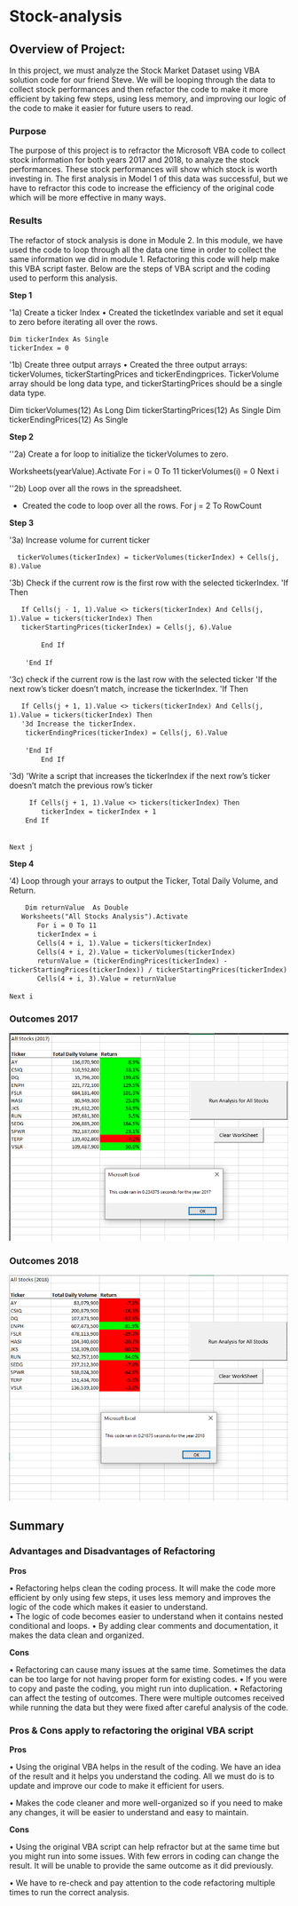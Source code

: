 # Stock-analysis


## **Overview of Project**: 
In this project, we must analyze the Stock Market Dataset using VBA solution code for our friend Steve. We will be looping through the data to collect stock performances and then refactor the code to make it more efficient by taking few steps, using less memory, and improving our logic of the code to make it easier for future users to read. 

### **Purpose**
The purpose of this project is to refractor the Microsoft VBA code to collect stock information for both years 2017 and 2018, to analyze the stock performances. These stock performances will show which stock is worth investing in. The first analysis in Model 1 of this data was successful, but we have to refractor this code to increase the efficiency of the original code which will be more effective in many ways.

### **Results**
The refactor of stock analysis is done in Module 2. In this module, we have used the code to loop through all the data one time in order to collect the same information we did in module 1. Refactoring this code will help make this VBA script faster. Below are the steps of VBA script and the coding used to perform this analysis. 

**Step 1**

'1a) Create a ticker Index
•	Created the ticketIndex variable and set it equal to zero before iterating all over the rows.

    Dim tickerIndex As Single
    tickerIndex = 0

'1b) Create three output arrays
•	Created the three output arrays: tickerVolumes, tickerStartingPrices and tickerEndingprices. TickerVolume array should be long data type, and tickerStartingPrices should be a single data type.
    
   Dim tickerVolumes(12) As Long
   Dim tickerStartingPrices(12) As Single
   Dim tickerEndingPrices(12) As Single

**Step 2**

''2a) Create a for loop to initialize the tickerVolumes to zero. 

Worksheets(yearValue).Activate
    For i = 0 To 11
    tickerVolumes(i) = 0
    Next i
     
 ''2b) Loop over all the rows in the spreadsheet. 
 - Created the code to loop over all the rows. 
    For j = 2 To RowCount
 
 **Step 3**
 
  '3a) Increase volume for current ticker
      
      tickerVolumes(tickerIndex) = tickerVolumes(tickerIndex) + Cells(j, 8).Value
                
         
  '3b) Check if the current row is the first row with the selected tickerIndex.
        'If  Then
           
       If Cells(j - 1, 1).Value <> tickers(tickerIndex) And Cells(j, 1).Value = tickers(tickerIndex) Then
       tickerStartingPrices(tickerIndex) = Cells(j, 6).Value
             
            End If
            
        'End If
        
  '3c) check if the current row is the last row with the selected ticker
         'If the next row’s ticker doesn’t match, increase the tickerIndex.
        'If  Then
        
       If Cells(j + 1, 1).Value <> tickers(tickerIndex) And Cells(j, 1).Value = tickers(tickerIndex) Then
       '3d Increase the tickerIndex.
        tickerEndingPrices(tickerIndex) = Cells(j, 6).Value
        
        'End If
            End If
        
        
  '3d) 'Write a script that increases the tickerIndex if the next row’s ticker doesn’t match the previous row’s ticker
        
         If Cells(j + 1, 1).Value <> tickers(tickerIndex) Then
            tickerIndex = tickerIndex + 1
        End If
   
    
    Next j
    
  **Step 4**
    
  '4) Loop through your arrays to output the Ticker, Total Daily Volume, and Return.
  
        Dim returnValue  As Double
       Worksheets("All Stocks Analysis").Activate
           For i = 0 To 11
           tickerIndex = i
           Cells(4 + i, 1).Value = tickers(tickerIndex)
           Cells(4 + i, 2).Value = tickerVolumes(tickerIndex)
           returnValue = (tickerEndingPrices(tickerIndex) - tickerStartingPrices(tickerIndex)) / tickerStartingPrices(tickerIndex)
           Cells(4 + i, 3).Value = returnValue

    Next i

### **Outcomes 2017** 

![VBA_Challenge_2017](https://github.com/Zainak94/stock-analysis/blob/main/VBA_Challenge_2017.PNG)

### **Outcomes 2018**

![VBA_Challenge_2018](https://github.com/Zainak94/stock-analysis/blob/main/VBA_Challenge_2018.PNG)

## **Summary**


### **Advantages and Disadvantages of Refactoring**

**Pros**

•	Refactoring helps clean the coding process. It will make the code more efficient by only using few steps, it uses less memory and improves the logic of the code which makes it easier to understand.  
•	The logic of code becomes easier to understand when it contains nested conditional and loops. 
•	By adding clear comments and documentation, it makes the data clean and organized.  

**Cons**

•	Refactoring can cause many issues at the same time. Sometimes the data can be too large for not having proper form for existing codes. 
•	If you were to copy and paste the coding, you might run into duplication. 
•	Refactoring can affect the testing of outcomes. There were multiple outcomes received while running the data but they were fixed after careful analysis of the code.

### **Pros & Cons apply to refactoring the original VBA script**

**Pros**

•	Using the original VBA helps in the result of the coding. We have an idea of the result and it helps you understand the coding. All we must do is to update and improve our code to make it efficient for users.

•	Makes the code cleaner and more well-organized so if you need to make any changes, it will be easier to understand and easy to maintain. 

**Cons**

•	Using the original VBA script can help refractor but at the same time but you might run into some issues. With few errors in coding can change the result. It will be unable to provide the same outcome as it did previously. 

•	We have to re-check and pay attention to the code refactoring multiple times to run the correct analysis. 
